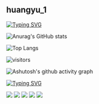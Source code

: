 ## huangyu_1

[![Typing SVG](https://readme-typing-svg.demolab.com?font=Fira+Code&size=50&pause=1000&color=9365DC&multiline=true&random=false&width=800&height=200&lines=Per+Aspera+Ad+Astra;%E5%BE%AA%E6%AD%A4%E8%8B%A6%E6%97%85+%E4%BB%A5%E8%BE%BE%E5%A4%A9%E9%99%85)](https://git.io/typing-svg)

![Anurag's GitHub stats](https://github-readme-stats.vercel.app/api?username=i6bimua)

![Top Langs](https://github-readme-stats.vercel.app/api/top-langs/?username=i6bimua)

![visitors](https://visitor-badge.glitch.me/badge?page_id=i6bimua&left_color=green&right_color=red)

![Ashutosh's github activity graph](https://github-readme-activity-graph.vercel.app/graph?username=i6bimua)

[![Typing SVG](https://readme-typing-svg.demolab.com?font=Fira+Code&size=23&pause=1000&color=9365DC&random=false&width=435&lines=Per+Aspera+Ad+Astra;%E5%BE%AA%E6%AD%A4%E8%8B%A6%E6%97%85+%E4%BB%A5%E8%BE%BE%E5%A4%A9%E9%99%85)](https://git.io/typing-svg)

<img src="https://img.shields.io/badge/-HTML5-E34F26?style=flat-square&logo=html5&logoColor=white" /> 
<img src="https://img.shields.io/badge/-CSS3-1572B6?style=flat-square&logo=css3" /> 
<img src="https://img.shields.io/badge/-JavaScript-oringe?style=flat-square&logo=javascript" />
<img src="https://img.shields.io/badge/-Rust-E34F26e?style=flat-square&logo=rust" />
<img src="https://img.shields.io/badge/-React-000000?style=flat-square&logo=react" />

<!--
**i6bimua/i6bimua** is a ✨ _special_ ✨ repository because its `README.md` (this file) appears on your GitHub profile.

Here are some ideas to get you started:

- 🔭 I’m currently working on ...
- 🌱 I’m currently learning ...
- 👯 I’m looking to collaborate on ...
- 🤔 I’m looking for help with ...
- 💬 Ask me about ...
- 📫 How to reach me: ...
- 😄 Pronouns: ...
- ⚡ Fun fact: ...
-->
